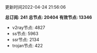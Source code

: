 更新时间2022-04-24 21:56:06

**总订阅: 241**
**总节点: 20404**
**有效节点: 13346**
- v2ray节点: 4827
- ss节点: 5963
- ssr节点: 2134
- trojan节点: 422
